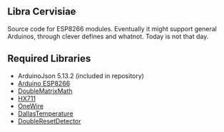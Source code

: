 ## Libra Cervisiae
Source code for ESP8266 modules. Eventually it might support general Arduinos, through clever defines and whatnot. Today is not that day.

## Required Libraries
* ArduinoJson 5.13.2 (included in repository)
* [Arduino ESP8266](https://github.com/esp8266/Arduino)
* [DoubleMatrixMath](https://github.com/jslater89/DoubleMatrixMath)
* [HX711](https://github.com/bogde/HX711)
* [OneWire](https://github.com/PaulStoffregen/OneWire)
* [DallasTemperature](https://github.com/milesburton/Arduino-Temperature-Control-Library)
* [DoubleResetDetector](https://github.com/datacute/DoubleResetDetector)
